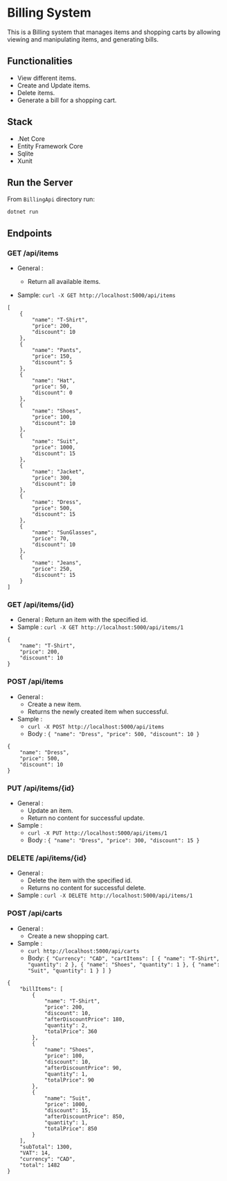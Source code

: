 # Billing System

This is a Billing system that manages items and shopping carts by allowing viewing and manipulating items, and generating bills.

## Functionalities

* View different items.
* Create and Update items.
* Delete items.
* Generate a bill for a shopping cart.

## Stack
* .Net Core
* Entity Framework Core
* Sqlite
* Xunit

## Run the Server
From `BillingApi` directory run:

```
dotnet run
```

## Endpoints

### GET /api/items
* General :
    * Return all available items.

* Sample: `curl -X GET http://localhost:5000/api/items`

```
[
    {
        "name": "T-Shirt",
        "price": 200,
        "discount": 10
    },
    {
        "name": "Pants",
        "price": 150,
        "discount": 5
    },
    {
        "name": "Hat",
        "price": 50,
        "discount": 0
    },
    {
        "name": "Shoes",
        "price": 100,
        "discount": 10
    },
    {
        "name": "Suit",
        "price": 1000,
        "discount": 15
    },
    {
        "name": "Jacket",
        "price": 300,
        "discount": 10
    },
    {
        "name": "Dress",
        "price": 500,
        "discount": 15
    },
    {
        "name": "SunGlasses",
        "price": 70,
        "discount": 10
    },
    {
        "name": "Jeans",
        "price": 250,
        "discount": 15
    }
]
```

### GET /api/items/{id}
* General : Return an item with the specified id.
* Sample : `curl -X GET http://localhost:5000/api/items/1`

```
{
    "name": "T-Shirt",
    "price": 200,
    "discount": 10
}
```

### POST /api/items
* General : 
    * Create a new item.
    * Returns the newly created item when successful.
* Sample : 
    * `curl -X POST http://localhost:5000/api/items`
    * Body : 
            ```
            {
                "name": "Dress",
                "price": 500,
                "discount": 10
            }
            ```

```
{
    "name": "Dress",
    "price": 500,
    "discount": 10
}
```


### PUT /api/items/{id}
* General : 
    * Update an item.
    * Return no content for successful update.
* Sample : 
    * `curl -X PUT http://localhost:5000/api/items/1`
    * Body : `{ "name": "Dress", "price": 300, "discount": 15 }`

### DELETE /api/items/{id}
* General :
    * Delete the item with the specified id.
    * Returns no content for successful delete.
* Sample : `curl -X DELETE http://localhost:5000/api/items/1`

### POST /api/carts

* General : 
    * Create a new shopping cart.
* Sample :
    * `curl http://localhost:5000/api/carts`
    * Body: 
        `
        {
            "Currency": "CAD",
            "cartItems": [
                {
                    "name": "T-Shirt",
                    "quantity": 2
                },
                {
                    "name": "Shoes",
                    "quantity": 1
                },
                {
                    "name": "Suit",
                    "quantity": 1
                }
            ]
        }
        `
        
```
{
    "billItems": [
        {
            "name": "T-Shirt",
            "price": 200,
            "discount": 10,
            "afterDiscountPrice": 180,
            "quantity": 2,
            "totalPrice": 360
        },
        {
            "name": "Shoes",
            "price": 100,
            "discount": 10,
            "afterDiscountPrice": 90,
            "quantity": 1,
            "totalPrice": 90
        },
        {
            "name": "Suit",
            "price": 1000,
            "discount": 15,
            "afterDiscountPrice": 850,
            "quantity": 1,
            "totalPrice": 850
        }
    ],
    "subTotal": 1300,
    "VAT": 14,
    "currency": "CAD",
    "total": 1482
}
```